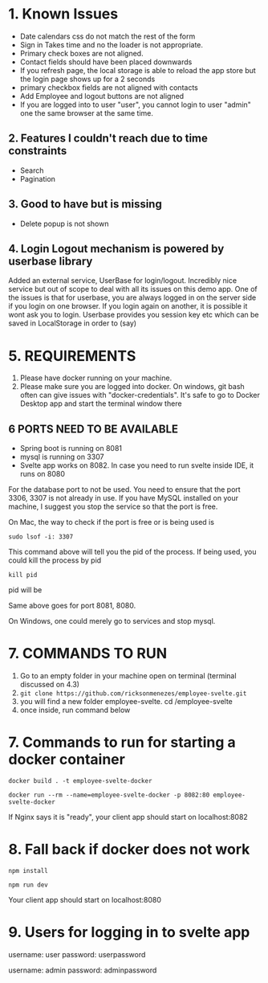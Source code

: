 # 1. Known Issues 

- Date calendars css do not match the rest of the form
- Sign in Takes time and no the loader is not appropriate.
- Primary check boxes are not aligned. 
- Contact fields should have been placed downwards
- If you refresh page, the local storage is able to reload the app store but the login page shows up for a 2 seconds
- primary checkbox fields are not aligned with contacts
- Add Employee and logout buttons are not aligned
- If you are logged into to user "user", you cannot login to user "admin" one the same browser at the same time.


## 2. Features I couldn't reach due to time constraints 
- Search
- Pagination
## 3. Good to have but is missing

- Delete popup is not shown

## 4. Login Logout mechanism is powered by userbase library

Added an external service, UserBase for login/logout. Incredibly nice service but out of scope to deal with all its issues on this demo app. One of the issues is that for userbase, you are always logged in on the server side if you login on one browser. If you login again on another, it is possible it wont ask you to login. Userbase provides you session key etc which can be saved in LocalStorage in order to (say)

# 5. REQUIREMENTS

1. Please have docker running on your machine.
2. Please make sure you are logged into docker. On windows, git bash often can give issues with "docker-credentials". It's safe to go to Docker Desktop app and start the terminal window there

## 6 PORTS NEED TO BE AVAILABLE

- Spring boot is running on 8081
- mysql is running on 3307
- Svelte app works on 8082. In case you need to run svelte inside IDE, it runs on 8080

For the database port to not be used. You need to ensure that the port 3306, 3307 is not already in use.
If you have MySQL installed on your machine, I suggest you stop the service so that the port is free.

On Mac, the way to check if the port is free or is being used is

`sudo lsof -i: 3307`

This command above will tell you the pid of the process. If being used,  you could kill the process by pid

`kill pid`

pid will be

Same above goes for port 8081, 8080.

On Windows, one could merely go to services and stop mysql.

# 7. COMMANDS TO RUN

1. Go to an empty folder in your machine open on terminal (terminal discussed on 4.3)
2. `git clone https://github.com/ricksonmenezes/employee-svelte.git`
3. you will find a new folder employee-svelte. cd /employee-svelte
4. once inside, run command below

# 7. Commands to run for starting a docker container

`docker build . -t employee-svelte-docker`

`docker run --rm --name=employee-svelte-docker -p 8082:80 employee-svelte-docker`

If Nginx says it is "ready", your client app should start on localhost:8082

# 8. Fall back if docker does not work

`npm install`

`npm run dev`

Your client app should start on localhost:8080

# 9. Users for logging in to svelte app

username: user
password: userpassword

username: admin
password: adminpassword



